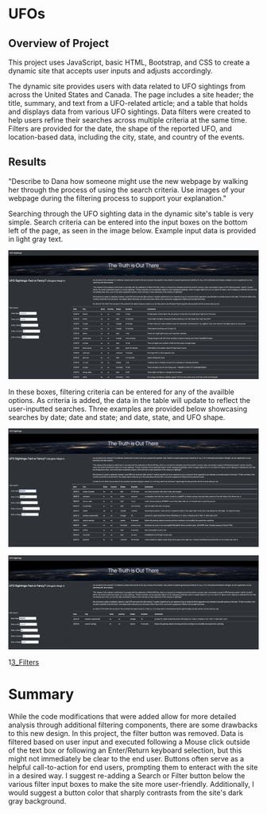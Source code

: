# UFOs

## Overview of Project

This project uses JavaScript, basic HTML, Bootstrap, and CSS to create a dynamic site that accepts user inputs and adjusts accordingly. 

The dynamic site provides users with data related to UFO sightings from across the United States and Canada. The page includes a site header; the title, summary, and text from a UFO-related article; and a table that holds and displays data from various UFO sightings. Data filters were created to help users refine their searches across multiple criteria at the same time. Filters are provided for the date, the shape of the reported UFO, and location-based data, including the city, state, and country of the events.

## Results
"Describe to Dana how someone might use the new webpage by walking her through the process of using the search criteria. Use images of your webpage during the filtering process to support your explanation."

Searching through the UFO sighting data in the dynamic site's table is very simple. Search criteria can be entered into the input boxes on the bottom left of the page, as seen in the image below. Example input data is provided in light gray text.

![Blank_Filter](https://github.com/tysonseang/UFOs/blob/main/static/images/Example_1.png)

In these boxes, filtering criteria can be entered for any of the availble options. As criteria is added, the data in the table will update to reflect the user-inputted searches. Three examples are provided below showcasing searches by date; date and state; and date, state, and UFO shape. 

![1_Filter](https://github.com/tysonseang/UFOs/blob/main/static/images/Example_2.png)

![2_Filters](https://github.com/tysonseang/UFOs/blob/main/static/images/Example_3.png)

1[3_Filters](https://github.com/tysonseang/UFOs/blob/main/static/images/Example_4.png)


# Summary

While the code modifications that were added allow for more detailed analysis through additional filtering components, there are some drawbacks to this new design. In this project, the filter button was removed. Data is filtered based on user input and executed following a Mouse click outside of the text box or following an Enter/Return keyboard selection, but this might not immediately be clear to the end user. Buttons often serve as a helpful call-to-action for end users, prompting them to enteract with the site in a desired way. I suggest re-adding a Search or Filter button below the various filter input boxes to make the site more user-friendly. Additionally, I would suggest a button color that sharply contrasts from the site's dark gray background. 
